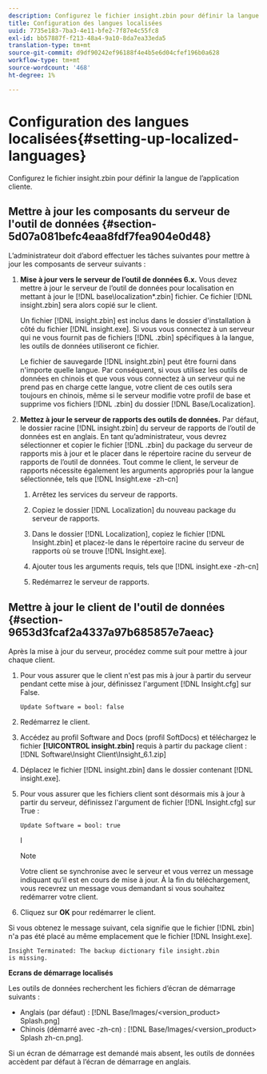 ```yaml
---
description: Configurez le fichier insight.zbin pour définir la langue de l’application cliente.
title: Configuration des langues localisées
uuid: 7735e183-7ba3-4e11-bfe2-7f87e4c55fc8
exl-id: bb57887f-f213-48a4-9a10-8da7ea33eda5
translation-type: tm+mt
source-git-commit: d9df90242ef96188f4e4b5e6d04cfef196b0a628
workflow-type: tm+mt
source-wordcount: '468'
ht-degree: 1%

---
```


# Configuration des langues localisées{#setting-up-localized-languages}

Configurez le fichier insight.zbin pour définir la langue de l’application cliente.

## Mettre à jour les composants du serveur de l&#39;outil de données {#section-5d07a081befc4eaa8fdf7fea904e0d48}

L’administrateur doit d’abord effectuer les tâches suivantes pour mettre à jour les composants de serveur suivants :

1. **Mise à jour vers le serveur de l’outil de données 6.x.** Vous devez mettre à jour le serveur de l’outil de données pour localisation en mettant à jour le  [!DNL base\localization\*.zbin] fichier. Ce fichier [!DNL insight.zbin] sera alors copié sur le client.

   Un fichier [!DNL insight.zbin] est inclus dans le dossier d&#39;installation à côté du fichier [!DNL insight.exe]. Si vous vous connectez à un serveur qui ne vous fournit pas de fichiers [!DNL .zbin] spécifiques à la langue, les outils de données utiliseront ce fichier.

   Le fichier de sauvegarde [!DNL insight.zbin] peut être fourni dans n&#39;importe quelle langue. Par conséquent, si vous utilisez les outils de données en chinois et que vous vous connectez à un serveur qui ne prend pas en charge cette langue, votre client de ces outils sera toujours en chinois, même si le serveur modifie votre profil de base et supprime vos fichiers [!DNL .zbin] du dossier [!DNL Base/Localization].

1. **Mettez à jour le serveur de rapports des outils de données.** Par défaut, le dossier racine  [!DNL insight.zbin] du serveur de rapports de l’outil de données est en anglais. En tant qu’administrateur, vous devrez sélectionner et copier le fichier [!DNL .zbin] du package du serveur de rapports mis à jour et le placer dans le répertoire racine du serveur de rapports de l’outil de données. Tout comme le client, le serveur de rapports nécessite également les arguments appropriés pour la langue sélectionnée, tels que [!DNL Insight.exe -zh-cn]

   1. Arrêtez les services du serveur de rapports.
   1. Copiez le dossier [!DNL Localization] du nouveau package du serveur de rapports.
   1. Dans le dossier [!DNL Localization], copiez le fichier [!DNL Insight.zbin] et placez-le dans le répertoire racine du serveur de rapports où se trouve [!DNL Insight.exe].

   1. Ajouter tous les arguments requis, tels que [!DNL insight.exe -zh-cn]
   1. Redémarrez le serveur de rapports.

## Mettre à jour le client de l&#39;outil de données {#section-9653d3fcaf2a4337a97b685857e7aeac}

Après la mise à jour du serveur, procédez comme suit pour mettre à jour chaque client.

1. Pour vous assurer que le client n&#39;est pas mis à jour à partir du serveur pendant cette mise à jour, définissez l&#39;argument [!DNL Insight.cfg] sur False.

   ```
   Update Software = bool: false
   ```

1. Redémarrez le client.
1. Accédez au profil Software and Docs (profil SoftDocs) et téléchargez le fichier **[!UICONTROL insight.zbin]** requis à partir du package client : [!DNL Software\Insight Client\Insight_6.1.zip]

1. Déplacez le fichier [!DNL insight.zbin] dans le dossier contenant [!DNL insight.exe].

1. Pour vous assurer que les fichiers client sont désormais mis à jour à partir du serveur, définissez l&#39;argument de fichier [!DNL Insight.cfg] sur True :

   ```
   Update Software = bool: true
   ```

   I

   >[!NOTE]
   >
   >Votre client se synchronise avec le serveur et vous verrez un message indiquant qu’il est en cours de mise à jour. À la fin du téléchargement, vous recevrez un message vous demandant si vous souhaitez redémarrer votre client.

1. Cliquez sur **OK** pour redémarrer le client.

Si vous obtenez le message suivant, cela signifie que le fichier [!DNL zbin] n&#39;a pas été placé au même emplacement que le fichier [!DNL Insight.exe].

```
Insight Terminated: The backup dictionary file insight.zbin 
is missing.
```

**Ecrans de démarrage localisés**

Les outils de données recherchent les fichiers d’écran de démarrage suivants :

* Anglais (par défaut) : [!DNL Base/Images/<version_product> Splash.png]
* Chinois (démarré avec -zh-cn) : [!DNL Base/Images/<version_product> Splash zh-cn.png].

Si un écran de démarrage est demandé mais absent, les outils de données accèdent par défaut à l’écran de démarrage en anglais.

<!-- <a id="section_91AE5EF234C14652A7B04082A22629AB"></a> -->
